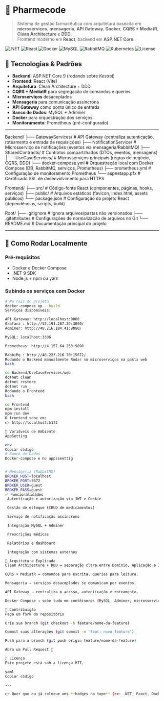# 💊 Pharmecode

> Sistema de gestão farmacêutica com arquitetura baseada em **microserviços**, **mensageria**, **API Gateway**, **Docker**, **CQRS + MediatR**, **Clean Architecture** e **DDD**.  
> Frontend moderno em **React**, backend em **ASP.NET Core**.

![.NET](https://img.shields.io/badge/.NET-9.0-512BD4?logo=dotnet&logoColor=white)
![React](https://img.shields.io/badge/React-18-61DAFB?logo=react&logoColor=black)
![Docker](https://img.shields.io/badge/Docker-Compose-2496ED?logo=docker&logoColor=white)
![MySQL](https://img.shields.io/badge/MySQL-8.0-4479A1?logo=mysql&logoColor=white)
![RabbitMQ](https://img.shields.io/badge/RabbitMQ-Messaging-FF6600?logo=rabbitmq&logoColor=white)
![Kubernetes](https://img.shields.io/badge/Kubernetes-Orchestration-326CE5?logo=kubernetes&logoColor=white)
![License](https://img.shields.io/badge/License-MIT-green)

## 🧰 Tecnologias & Padrões

- **Backend**: ASP.NET Core 9 (rodando sobre Kestrel)  
- **Frontend**: React (Vite)  
- **Arquitetura**: Clean Architecture + DDD  
- **CQRS + MediatR** para segregação de comandos e queries  
- **Microserviços** desacoplados  
- **Mensageria** para comunicação assíncrona  
- **API Gateway** como ponto único de entrada  
- **Banco de Dados**: MySQL + Adminer  
- **Docker** para orquestração dos serviços  
- **Monitoramento**: Prometheus (pré-configurado)

---

Backend/
├── GatewayServices/        # API Gateway (centraliza autenticação, roteamento e entrada de requisições)
├── NotificationService/    # Microsserviço de notificações (eventos via mensageria/RabbitMQ)
├── SharedContracts/        # Contratos compartilhados (DTOs, eventos, mensagens)
├── UseCaseServices/        # Microsserviços principais (regras de negócio, CQRS, DDD)
├── docker-compose.yml      # Orquestração local com Docker Compose (DB, RabbitMQ, serviços, Prometheus)
├── prometheus.yml          # Configuração de monitoramento Prometheus
└── aspnetapp.pfx           # Certificado SSL de desenvolvimento para HTTPS

Frontend/
├── src/                    # Código-fonte React (componentes, páginas, hooks, serviços)
├── public/                 # Arquivos estáticos (favicon, index.html, assets públicos)
└── package.json            # Configuração do projeto React (dependências, scripts, build)

Root/
├── .gitignore              # Ignora arquivos/pastas não versionados
├── .gitattributes          # Configurações de normalização de arquivos no Git
└── README.md               # Documentação principal do projeto


---

## 🚀 Como Rodar Localmente

### Pré-requisitos
- Docker e Docker Compose  
- .NET 9 SDK  
- Node.js + npm ou yarn  

### Subindo os serviços com Docker

```bash
# Na raiz do projeto
docker-compose up --build
Serviços disponíveis:

API Gateway: http://localhost:8000
Grafana : http://52.191.207.39:3000/
Adminer: http://48.216.184.41:8080/

MySQL: localhost:3306

Prometheus: http://4.157.64.253:9090

RabbiMq : http://48.223.216.70:15672/
Rodando o Backend manualmente Rodar no microserviços na pasta web 
bash

cd Backend/UseCaseServices/web
dotnet clean
dotnet restore
dotnet run
Rodando o Frontend
bash

cd Frontend
npm install
npm run dev
O frontend sobe em:
👉 http://localhost:5173

🔑 Variáveis de Ambiente
AppSetting

env
Copiar código
# Banco de Dados
Docker-compose e no appssenttig


# Mensageria (RabbitMQ)
BROKER_HOST=localhost
BROKER_PORT=5672
BROKER_USER=guest
BROKER_PASS=guest
✅ Funcionalidades
 Autenticação e autorização via JWT e Cookie

 Gestão de estoque (CRUD de medicamentos)

 Serviço de notificação assíncrono

 Integração MySQL + Adminer

 Prescrições médicas

 Relatórios e dashboard

 Integração com sistemas externos

🔄 Arquitetura Explicada
Clean Architecture + DDD → separação clara entre Domínio, Aplicação e Infraestrutura.

CQRS + MediatR → comandos para escrita, queries para leitura.

Mensageria → serviços desacoplados se comunicam por eventos.

API Gateway → centraliza o acesso, autenticação e roteamento.

Docker Compose → sobe tudo em contêineres (MySQL, Adminer, microsserviços, mensageria, Prometheus).

🤝 Contribuição
Faça um fork do repositório

Crie sua branch (git checkout -b feature/nome-da-feature)

Commit suas alterações (git commit -m 'feat: nova feature')

Push para a branch (git push origin feature/nome-da-feature)

Abra um Pull Request 🎉

📜 Licença
Este projeto está sob a licença MIT.

yaml
Copiar código

---

👉 Quer que eu já coloque uns **badges no topo** (ex: .NET, React, Docker, MySQL, RabbitMQ) pra deixar o README m
